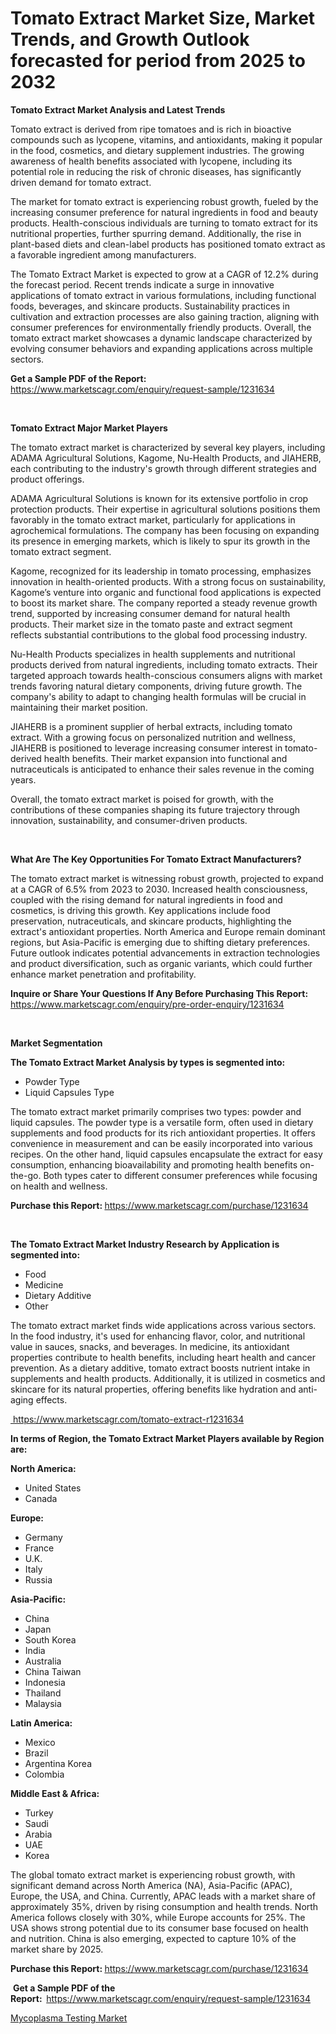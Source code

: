 <p><h1>Tomato Extract Market Size, Market Trends, and Growth Outlook forecasted for period from 2025 to 2032</h1></p><p><strong>Tomato Extract Market Analysis and Latest Trends</strong></p>
<p><p>Tomato extract is derived from ripe tomatoes and is rich in bioactive compounds such as lycopene, vitamins, and antioxidants, making it popular in the food, cosmetics, and dietary supplement industries. The growing awareness of health benefits associated with lycopene, including its potential role in reducing the risk of chronic diseases, has significantly driven demand for tomato extract.</p><p>The market for tomato extract is experiencing robust growth, fueled by the increasing consumer preference for natural ingredients in food and beauty products. Health-conscious individuals are turning to tomato extract for its nutritional properties, further spurring demand. Additionally, the rise in plant-based diets and clean-label products has positioned tomato extract as a favorable ingredient among manufacturers.</p><p>The Tomato Extract Market is expected to grow at a CAGR of 12.2% during the forecast period. Recent trends indicate a surge in innovative applications of tomato extract in various formulations, including functional foods, beverages, and skincare products. Sustainability practices in cultivation and extraction processes are also gaining traction, aligning with consumer preferences for environmentally friendly products. Overall, the tomato extract market showcases a dynamic landscape characterized by evolving consumer behaviors and expanding applications across multiple sectors.</p></p>
<p><strong>Get a Sample PDF of the Report:&nbsp;</strong> <a href="https://www.marketscagr.com/enquiry/request-sample/1231634?utm_campaign=1889&utm_medium=2&utm_source=Github&utm_content=ia&utm_term=15022025&utm_id=tomato-extract">https://www.marketscagr.com/enquiry/request-sample/1231634</a></p>
<p>&nbsp;</p>
<p><strong>Tomato Extract Major Market Players</strong></p>
<p><p>The tomato extract market is characterized by several key players, including ADAMA Agricultural Solutions, Kagome, Nu-Health Products, and JIAHERB, each contributing to the industry's growth through different strategies and product offerings.</p><p>ADAMA Agricultural Solutions is known for its extensive portfolio in crop protection products. Their expertise in agricultural solutions positions them favorably in the tomato extract market, particularly for applications in agrochemical formulations. The company has been focusing on expanding its presence in emerging markets, which is likely to spur its growth in the tomato extract segment.</p><p>Kagome, recognized for its leadership in tomato processing, emphasizes innovation in health-oriented products. With a strong focus on sustainability, Kagome’s venture into organic and functional food applications is expected to boost its market share. The company reported a steady revenue growth trend, supported by increasing consumer demand for natural health products. Their market size in the tomato paste and extract segment reflects substantial contributions to the global food processing industry.</p><p>Nu-Health Products specializes in health supplements and nutritional products derived from natural ingredients, including tomato extracts. Their targeted approach towards health-conscious consumers aligns with market trends favoring natural dietary components, driving future growth. The company's ability to adapt to changing health formulas will be crucial in maintaining their market position.</p><p>JIAHERB is a prominent supplier of herbal extracts, including tomato extract. With a growing focus on personalized nutrition and wellness, JIAHERB is positioned to leverage increasing consumer interest in tomato-derived health benefits. Their market expansion into functional and nutraceuticals is anticipated to enhance their sales revenue in the coming years.</p><p>Overall, the tomato extract market is poised for growth, with the contributions of these companies shaping its future trajectory through innovation, sustainability, and consumer-driven products.</p></p>
<p>&nbsp;</p>
<p><strong>What Are The Key Opportunities For Tomato Extract Manufacturers?</strong></p>
<p><p>The tomato extract market is witnessing robust growth, projected to expand at a CAGR of 6.5% from 2023 to 2030. Increased health consciousness, coupled with the rising demand for natural ingredients in food and cosmetics, is driving this growth. Key applications include food preservation, nutraceuticals, and skincare products, highlighting the extract's antioxidant properties. North America and Europe remain dominant regions, but Asia-Pacific is emerging due to shifting dietary preferences. Future outlook indicates potential advancements in extraction technologies and product diversification, such as organic variants, which could further enhance market penetration and profitability.</p></p>
<p><strong>Inquire or Share Your Questions If Any Before Purchasing This Report:</strong> <a href="https://www.marketscagr.com/enquiry/pre-order-enquiry/1231634?utm_campaign=1889&utm_medium=2&utm_source=Github&utm_content=ia&utm_term=15022025&utm_id=tomato-extract">https://www.marketscagr.com/enquiry/pre-order-enquiry/1231634</a></p>
<p>&nbsp;</p>
<p><strong>Market Segmentation</strong></p>
<p><strong>The Tomato Extract Market Analysis by types is segmented into:</strong></p>
<p><ul><li>Powder Type</li><li>Liquid Capsules Type</li></ul></p>
<p><p>The tomato extract market primarily comprises two types: powder and liquid capsules. The powder type is a versatile form, often used in dietary supplements and food products for its rich antioxidant properties. It offers convenience in measurement and can be easily incorporated into various recipes. On the other hand, liquid capsules encapsulate the extract for easy consumption, enhancing bioavailability and promoting health benefits on-the-go. Both types cater to different consumer preferences while focusing on health and wellness.</p></p>
<p><strong>Purchase this Report:&nbsp;</strong><a href="https://www.marketscagr.com/purchase/1231634?utm_campaign=1889&utm_medium=2&utm_source=Github&utm_content=ia&utm_term=15022025&utm_id=tomato-extract">https://www.marketscagr.com/purchase/1231634</a></p>
<p>&nbsp;</p>
<p><strong>The Tomato Extract Market Industry Research by Application is segmented into:</strong></p>
<p><ul><li>Food</li><li>Medicine</li><li>Dietary Additive</li><li>Other</li></ul></p>
<p><p>The tomato extract market finds wide applications across various sectors. In the food industry, it's used for enhancing flavor, color, and nutritional value in sauces, snacks, and beverages. In medicine, its antioxidant properties contribute to health benefits, including heart health and cancer prevention. As a dietary additive, tomato extract boosts nutrient intake in supplements and health products. Additionally, it is utilized in cosmetics and skincare for its natural properties, offering benefits like hydration and anti-aging effects.</p></p>
<p><a href="https://www.marketscagr.com/tomato-extract-r1231634?utm_campaign=1889&utm_medium=2&utm_source=Github&utm_content=ia&utm_term=15022025&utm_id=tomato-extract">&nbsp;https://www.marketscagr.com/tomato-extract-r1231634</a></p>
<p><strong>In terms of Region, the Tomato Extract Market Players available by Region are:</strong></p>
<p>
    <p> <strong> North America: </strong>
        <ul>
            <li>United States</li>
            <li>Canada</li>
        </ul>
        </p> 
    <p> <strong> Europe: </strong>
        <ul>
            <li>Germany</li>
            <li>France</li>
            <li>U.K.</li>
            <li>Italy</li>
            <li>Russia</li>
        </ul>
        </p> 
    <p> <strong> Asia-Pacific: </strong>
        <ul>
            <li>China</li>
            <li>Japan</li>
            <li>South Korea</li>
            <li>India</li>
            <li>Australia</li>
            <li>China Taiwan</li>
            <li>Indonesia</li>
            <li>Thailand</li>
            <li>Malaysia</li>
        </ul>
        </p> 
    <p> <strong> Latin America: </strong>
        <ul>
            <li>Mexico</li>
            <li>Brazil</li>
            <li>Argentina Korea</li>
            <li>Colombia</li>
        </ul>
        </p> 
    <p> <strong> Middle East & Africa: </strong>
        <ul>
            <li>Turkey</li>
            <li>Saudi</li>
            <li>Arabia</li>
            <li>UAE</li>
            <li>Korea</li>
        </ul>
    </p>
    </p>
<p><p>The global tomato extract market is experiencing robust growth, with significant demand across North America (NA), Asia-Pacific (APAC), Europe, the USA, and China. Currently, APAC leads with a market share of approximately 35%, driven by rising consumption and health trends. North America follows closely with 30%, while Europe accounts for 25%. The USA shows strong potential due to its consumer base focused on health and nutrition. China is also emerging, expected to capture 10% of the market share by 2025.</p></p>
<p><strong>Purchase this Report: </strong><a href="https://www.marketscagr.com/purchase/1231634?utm_campaign=1889&utm_medium=2&utm_source=Github&utm_content=ia&utm_term=15022025&utm_id=tomato-extract">https://www.marketscagr.com/purchase/1231634</a></p>
<p>&nbsp;<strong>Get a Sample PDF of the Report:&nbsp;&nbsp;</strong><a href="https://www.marketscagr.com/enquiry/request-sample/1231634?utm_campaign=1889&utm_medium=2&utm_source=Github&utm_content=ia&utm_term=15022025&utm_id=tomato-extract">https://www.marketscagr.com/enquiry/request-sample/1231634</a></p>
<p><strong></strong></p>
<p><p><a href="https://github.com/globismark/Market-Research-Report-List-6/blob/main/mycoplasma-testing-market.md?utm_campaign=1889&utm_medium=2&utm_source=Github&utm_content=ia&utm_term=15022025&utm_id=tomato-extract">Mycoplasma Testing Market</a></p></p>